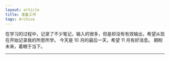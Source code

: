 ```yaml
---
layout: article
title: 准备工作
tags: Archive
---
```


在学习的过程中，记录了不少笔记，输入的很多，但是却没有有效输出，希望从现在开始记录我的所思所学。
今天是 10 月的最后一天，希望 11 月有好消息。
期盼未来，着眼于当下。


<!--more-->

---
<!-- 
If you like TeXt, don't forget to give me a star. :star2:

[![Star This Project](https://img.shields.io/github/stars/kitian616/jekyll-TeXt-theme.svg?label=Stars&style=social)](https://github.com/kitian616/jekyll-TeXt-theme/) -->
